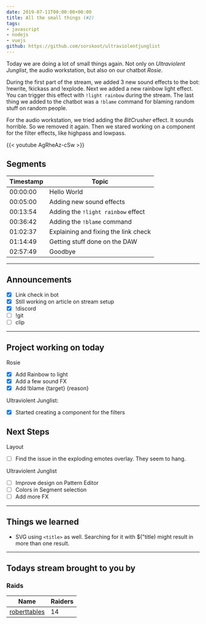 ```yaml
---
date: 2019-07-11T00:00:00+00:00
title: All the small things (#2)
tags:
- javascript
- nodejs
- vuejs
github: https://github.com/sorskoot/ultraviolentjunglist
---
```


Today we are doing a lot of small things again. Not only on _Ultraviolent Junglist_, the audio workstation, but also on our chatbot _Rosie_.

During the first part of the stream, we added 3 new sound effects to the bot: !rewrite, !kickass and !explode. Next we added a new rainbow light effect. You can trigger this effect with `!light rainbow` during the stream. The last thing we added to the chatbot was a `!blame` command for blaming random stuff on random people.

For the audio workstation, we tried adding the _BitCrusher_ effect. It sounds horrible. So we removed it again. Then we stared working on a component for the filter effects, like highpass and lowpass.

{{< youtube AgRheAz-cSw >}}

<!--more-->
## Segments

| Timestamp | Topic             |
| ---       | ---               |
| 00:00:00 | Hello World |
| 00:05:00 | Adding new sound effects |
| 00:13:54 | Adding the `!light rainbow` effect |
| 00:36:42 | Adding the `!blame` command |
| 01:02:37 | Explaining and fixing the link check |
| 01:14:49 | Getting stuff done on the DAW |
| 02:57:49 | Goodbye |

---

## Announcements

- [X] Link check in bot
- [X] Still working on article on stream setup
- [X] !discord
- [ ] !git
- [ ] clip

---

## Project working on today

Rosie
- [X] Add Rainbow to light
- [X] Add a few sound FX
- [X] Add !blame {target} {reason}

Ultraviolent Junglist:
- [X] Started creating a component for the filters

## Next Steps

Layout
- [ ] Find the issue in the exploding emotes overlay. They seem to hang.

Ultraviolent Junglist
- [ ] Improve design on Pattern Editor
- [ ] Colors in Segment selection
- [ ] Add more FX

---

## Things we learned

- SVG using `<title>` as well. Searching for it with $("title) might result in more than one result.

---

## Todays stream brought to you by

### Raids

| Name | Raiders |
| --- | --- |
| [roberttables](https://twitch.tv/roberttables) | 14 |
